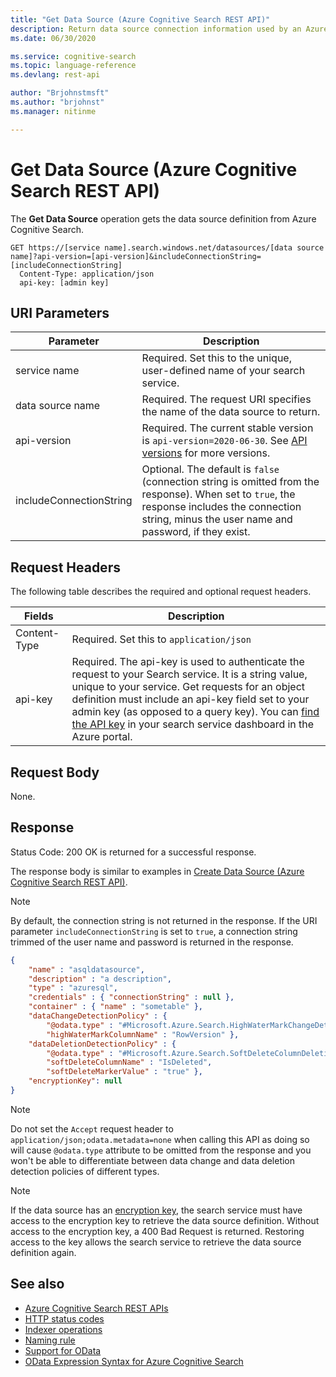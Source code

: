 ```yaml
---
title: "Get Data Source (Azure Cognitive Search REST API)"
description: Return data source connection information used by an Azure Cognitive Searching indexer when crawling an external data source.
ms.date: 06/30/2020

ms.service: cognitive-search
ms.topic: language-reference
ms.devlang: rest-api

author: "Brjohnstmsft"
ms.author: "brjohnst"
ms.manager: nitinme

---
```

# Get Data Source (Azure Cognitive Search REST API)

The **Get Data Source** operation gets the data source definition from Azure Cognitive Search.  

```http
GET https://[service name].search.windows.net/datasources/[data source name]?api-version=[api-version]&includeConnectionString=[includeConnectionString]
  Content-Type: application/json  
  api-key: [admin key]  
```  

## URI Parameters

| Parameter  | Description  |
|-------------|--------------|
| service name | Required. Set this to the unique, user-defined name of your search service. |
| data source name  | Required. The request URI specifies the name of the data source to return.   |
| api-version | Required. The current stable version is `api-version=2020-06-30`. See [API versions](search-service-api-versions.md) for more versions.|
| includeConnectionString | Optional. The default is `false` (connection string is omitted from the response). When set to `true`, the response includes the connection string, minus the user name and password, if they exist.

## Request Headers

The following table describes the required and optional request headers.  

|Fields              |Description      |  
|--------------------|-----------------|  
|Content-Type|Required. Set this to `application/json`|  
|api-key|Required. The api-key is used to authenticate the request to your Search service. It is a string value, unique to your service. Get requests for an object definition must include an api-key field set to your admin key (as opposed to a query key). You can [find the API key](/azure/search/search-security-api-keys#find-existing-keys) in your search service dashboard in the Azure portal.|  

## Request Body

None.  

## Response

Status Code: 200 OK is returned for a successful response.  

The response body is similar to examples in [Create Data Source &#40;Azure Cognitive Search REST API&#41;](create-data-source.md).  

> [!NOTE]  
> By default, the connection string is not returned in the response. If the URI parameter `includeConnectionString` is set to `true`, a connection string trimmed of the user name and password is returned in the response.

```json
{
    "name" : "asqldatasource",  
    "description" : "a description",  
    "type" : "azuresql",  
    "credentials" : { "connectionString" : null },  
    "container" : { "name" : "sometable" },  
    "dataChangeDetectionPolicy" : {
        "@odata.type" : "#Microsoft.Azure.Search.HighWaterMarkChangeDetectionPolicy",  
        "highWaterMarkColumnName" : "RowVersion" },
    "dataDeletionDetectionPolicy" : {
        "@odata.type" : "#Microsoft.Azure.Search.SoftDeleteColumnDeletionDetectionPolicy",  
        "softDeleteColumnName" : "IsDeleted",
        "softDeleteMarkerValue" : "true" },
    "encryptionKey": null
}  

```  

> [!NOTE]  
> Do not set the `Accept` request header to `application/json;odata.metadata=none` when calling this API as doing so will cause `@odata.type` attribute to be omitted from the response and you won't be able to differentiate between data change and data deletion detection policies of different types.

> [!NOTE]
> If the data source has an [encryption key](/azure/search/search-security-manage-encryption-keys), the search service must have access to the encryption key to retrieve the data source definition. Without access to the encryption key, a 400 Bad Request is returned. Restoring access to the key allows the search service to retrieve the data source definition again.

## See also

* [Azure Cognitive Search REST APIs](index.md)
* [HTTP status codes](http-status-codes.md)
* [Indexer operations](indexer-operations.md)
* [Naming rule](naming-rules.md)
* [Support for OData](support-for-odata.md)
* [OData Expression Syntax for Azure Cognitive Search](/azure/search/query-odata-filter-orderby-syntax)  
